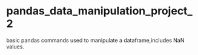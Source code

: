 # pandas_data_manipulation_project_2
basic pandas commands used to manipulate a dataframe,includes NaN values.
